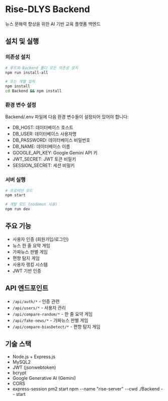 # Rise-DLYS Backend

뉴스 문해력 향상을 위한 AI 기반 교육 플랫폼 백엔드

## 설치 및 실행

### 의존성 설치
```bash
# 루트와 Backend 폴더 모든 의존성 설치
npm run install-all

# 또는 개별 설치
npm install
cd Backend && npm install
```

### 환경 변수 설정
Backend/.env 파일에 다음 환경 변수들이 설정되어 있어야 합니다:
- DB_HOST: 데이터베이스 호스트
- DB_USER: 데이터베이스 사용자명
- DB_PASSWORD: 데이터베이스 비밀번호
- DB_NAME: 데이터베이스 이름
- GOOGLE_API_KEY: Google Gemini API 키
- JWT_SECRET: JWT 토큰 비밀키
- SESSION_SECRET: 세션 비밀키

### 서버 실행
```bash
# 프로덕션 모드
npm start

# 개발 모드 (nodemon 사용)
npm run dev
```

## 주요 기능

- 사용자 인증 (회원가입/로그인)
- 뉴스 한 줄 요약 게임
- 가짜뉴스 판별 게임
- 편향 탐지 게임
- 사용자 랭킹 시스템
- JWT 기반 인증

## API 엔드포인트

- `/api/auth/*` - 인증 관련
- `/api/users/*` - 사용자 관리
- `/api/compare-random/*` - 한 줄 요약 게임
- `/api/fake-news/*` - 가짜뉴스 판별 게임
- `/api/compare-biasDetect/*` - 편향 탐지 게임

## 기술 스택

- Node.js + Express.js
- MySQL2
- JWT (jsonwebtoken)
- bcrypt
- Google Generative AI (Gemini)
- CORS
- express-session
pm2 start npm --name "rise-server" --cwd ./Backend -- start